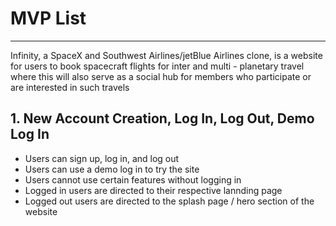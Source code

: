 # MVP List 

---

Infinity, a SpaceX and Southwest Airlines/jetBlue Airlines clone, is a website for users to book spacecraft flights for inter and multi - planetary travel where this will also serve as a social hub for members who participate or are interested in such travels

## 1. New Account Creation, Log In, Log Out, Demo Log In

- Users can sign up, log in, and log out
- Users can use a demo log in to try the site
- Users cannot use certain features without logging in
- Logged in users are directed to their respective lannding page
- Logged out users are directed to the splash page / hero section of the website